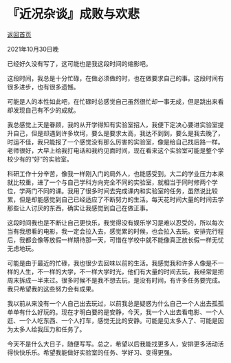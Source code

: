 # 『近况杂谈』成败与欢悲

[返回首页](../)

2021年10月30日晚

已经好久没有写了，这可能也是我这段时间的缩影吧。

这段时间，我总是十分忙碌，在做必须做的时，也在做要求自己的事。这段时间有很多进步，也有很多遗憾。

可能是人的本性如此吧，在忙碌时总感觉自己虽然很忙却一事无成，但是跳出来看却发现自己有不少的成就。

我总感觉上天是眷顾，我的从开学得知有实验室招人，我便下定决心要进实验室提升自己，但是却遇到许多坎坷，要么是要求太高，我达不到到，要么是我去晚了，时运不佳，我只能报了一个感觉没有那么厉害的实验室，像是给自己找后路一样。老师很好，大早上给我打电话和我约见面时间，现在看来这个实验室可能是整个学校少有的“好”的实验室。

科研工作十分辛苦，像我一样刚入门的局外人，也能感受到。大二的学业压力本来就比较重，进了一个与自己学科方向完全不同的实验室，就相当于同时修两个学位，学两门不同的课。我用了很多时间去完成课内和实验室的任务，虽然说比较累，但是却能感觉到自己已经适应了不断努力的生活。每天花时间大量的时间去学那些让人讨厌的东西，确实让我感觉到自己在做正事。

这段时间我也是不断让自己更快乐，我觉得没有娱乐学习是难以忍受的，所以每次当有我想看的电影，我一定会拉入去，感觉累的时候，也会拉入去玩。安排完行程后，我都会像等放假一样期待那一天，可惜在学校中就不能像真正放长假一样无忧无虑地玩。

可能是由于最近的忙碌，我也很少去回味以前的生活。我感觉我和许多人像是不一样的人生，不一样的大学，不一样大学时光，他们有大量的时间去玩，我经常是把周末拆成一半来过。很多时候不是我不想去玩，是没有时间，有许多任务要完成。我只希望我的这些努力会有成果。


我以前从来没有一个人自己出去玩过，以前我总是疑惑为什么自己一个人出去孤孤单单有什么好玩的。现在才明白要的是安静，今天，我一个人出去看电影、一个人逛、一个人吃东西、一个人打车，感觉无比的安静。可能是见太多人了、可能是因为太多人给我压力和任务了。

今天不是什么大日子，随便写写。总之，希望以后我能找更多人，安排更多活动活得快快乐乐。希望我能做好实验室的任务、学好习、变得更强。
